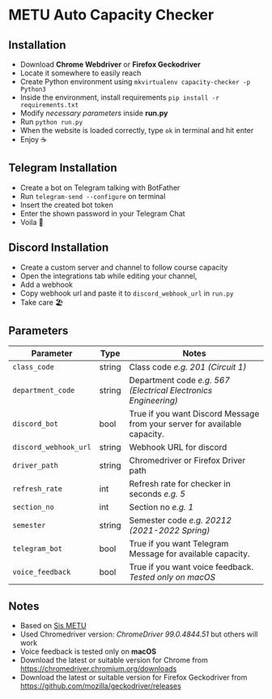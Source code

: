 # METU Auto Capacity Checker

## Installation

- Download **Chrome Webdriver** or **Firefox Geckodriver**
- Locate it somewhere to easily reach
- Create Python environment using ```mkvirtualenv capacity-checker -p Python3```
- Inside the environment, install requirements ```pip install -r requirements.txt```
- Modify _necessary parameters_ inside **run.py**
- Run ```python run.py```
- When the website is loaded correctly, type ```ok``` in terminal and hit enter
- Enjoy ☕️

## Telegram Installation

- Create a bot on Telegram talking with BotFather
- Run ```telegram-send --configure``` on terminal
- Insert the created bot token
- Enter the shown password in your Telegram Chat
- Voila 🎉

## Discord Installation

- Create a custom server and channel to follow course capacity
- Open the integrations tab while editing your channel,
- Add a webhook
- Copy webhook url and paste it to  ```discord_webhook_url``` in ```run.py```
- Take care 🏖

## Parameters

| Parameter                 | Type   | Notes                                                                     |
|---------------------------|--------|---------------------------------------------------------------------------|
| ```class_code```          | string | Class code  _e.g. 201 (Circuit 1)_                                        |
| ```department_code```     | string | Department code _e.g. 567 (Electrical Electronics Engineering)_           |
| ```discord_bot```         | bool   | True if you want Discord Message from your server for available capacity. |
| ```discord_webhook_url``` | string | Webhook URL for discord                                                   |
| ```driver_path```         | string | Chromedriver or Firefox Driver path                                       |
| ```refresh_rate```        | int    | Refresh rate for checker in seconds _e.g. 5_                              |
| ```section_no```          | int    | Section no _e.g. 1_                                                       |
| ```semester```            | string | Semester code _e.g. 20212 (2021-2022 Spring)_                             |
| ```telegram_bot```        | bool   | True if you want Telegram Message for available capacity.                 |
| ```voice_feedback```      | bool   | True if you want voice feedback. _Tested only on macOS_                   |

## Notes

- Based on [Sis METU](http://sis.metu.edu.tr/)
- Used Chromedriver version: _ChromeDriver 99.0.4844.51_ but others will work
- Voice feedback is tested only on **macOS**
- Download the latest or suitable version for Chrome from https://chromedriver.chromium.org/downloads
- Download the latest or suitable version for Firefox Geckodriver from https://github.com/mozilla/geckodriver/releases
